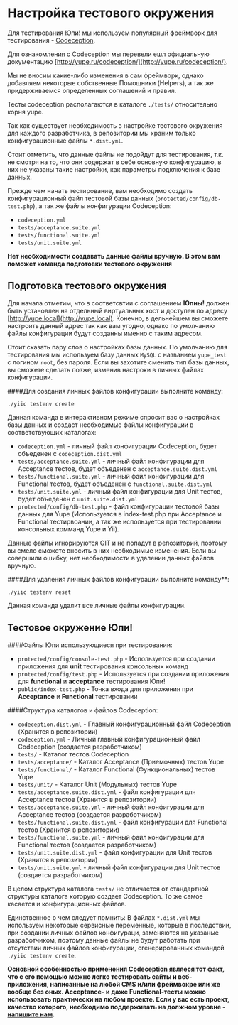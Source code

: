 Настройка тестового окружения
==========================

Для тестирования Юпи! мы используем популярный фреймворк для тестирования - [Codeception](http://codeception.com/).

Для ознакомления с Codeception мы перевели ешл официальную документацию [http://yupe.ru/codeception/](http://yupe.ru/codeception/).

Мы не вносим какие-либо изменения в сам фреймворк, однако добавляем некоторые собственные Помощники (Helpers), а так же придерживаемся определенных соглашений и правил.

Тесты codeception располагаются в каталоге `./tests/` относительно корня yupe.

Так как существует необходимость в настройке тестового окружения для каждого разработчика,
в репозитории мы храним только конфигурационные файлы `*.dist.yml`.

Стоит отметить, что данные файлы не подойдут для тестирования, т.к. не смотря на то, что они содержат
в себе основную конфигурацию, в них не указаны такие настройки, как параметры подключения к базе данных.

Прежде чем начать тестирование, вам необходимо создать конфигурационный файл тестовой базы данных (`protected/config/db-test.php`),
а так же файлы конфигурации Codeception:

- `codeception.yml`
- `tests/acceptance.suite.yml`
- `tests/functional.suite.yml`
- `tests/unit.suite.yml`

**Нет необходимости создавать данные файлы вручную. В этом вам поможет команда подготовки тестового окружения**

Подготовка тестового окружения
------------------------------

Для начала отметим, что в соответсвтии с соглашением **Юпиы!** должен быть установлен на отдельный виртуальных хост и доступен по адресу [http://yupe.local](http://yupe.local).
Конечно, в дельнейшем вы сможете настроить данный адрес так как вам угодно, однако по умолчанию файлы конфигурации будут созданны именно с таким адресом.

Стоит сказать пару слов о настройках базы данных. По умолчанию для тестирования мы используем
базу данных `MySQL` с названием `yupe_test` с логином `root`, без пароля. Если вы захотите сменить тип базы
данных, вы сможете сделать позже, изменив настроки в личных файлах конфигурации.

####Для создания личных файлов конфигурации выполните команду:

`./yiic testenv create`

Данная команда в интерактивном режиме спросит вас о настройках базы данных и создаст необходимые
файлы конфигурации в соответствующих каталогах:

- `codeception.yml` - личный файл конфигурации Codeception, будет объеденен с `codeception.dist.yml`
- `tests/acceptance.suite.yml` - личный файл конфигурации для Acceptance тестов, будет объеденен с `acceptance.suite.dist.yml`
- `tests/functional.suite.yml` - личный файл конфигурации для Functional тестов, будет объеденен с `functional.suite.dist.yml`
- `tests/unit.suite.yml` - личный файл конфигурации для Unit тестов, будет объеденен с `unit.suite.dist.yml`
- `protected/config/db-test.php` - файл конфигурации тестовой базы данных для Yupe
(Используется в index-test.php при Acceptance и Functional тестирвоании, а так же используется при тестировании консольных комманд Yupe и Yii).

Данные файлы игнорируются GIT и не попадут в репозиторий, поэтому вы смело сможете вносить в них необходимые изменения.
Если вы совершили ошибку, нет необходимости в удалении данных файлов вручную.

####Для удаления личных файлов конфигурации выполните команду**:

`./yiic testenv reset`

Данная команда удалит все личные файлы конфигурации.

Тестовое окружение Юпи!
--------------------------

####Файлы Юпи использующиеся при тестировании:

- `protected/config/console-test.php` - Используется при создании приложения для **unit** тестирования консольных команд
- `protected/config/test.php` - Используется при создании приложения для **functional** и **acceptance** тестирования Юпи!
- `public/index-test.php` - Точка входа для приложения при **Acceptance** и **Functional** тестировании

####Структура каталогов и файлов Codeception:

- `codeception.dist.yml` - Главный конфигурационный файл Codeception (Хранится в репозитории)
- `codeception.yml` - Личный главный конфигурационный файл Codeception (создается разработчиком)
- `tests/` - Каталог тестов Codeception
- `tests/acceptance/` - Каталог Acceptance (Приемочных) тестов Yupe
- `tests/functional/` - Каталог Functional (Функциональных) тестов Yupe
- `tests/unit/` - Каталог Unit (Модульных) тестов Yupe
- `tests/acceptance.suite.dist.yml` - файл конфигурации для Acceptance тестов (Хранится в репозитории)
- `tests/acceptance.suite.yml` - личный файл конфигурации для Acceptance тестов (создается разработчиком)
- `tests/functional.suite.dist.yml` - файл конфигурации для Functional тестов (Хранится в репозитории)
- `tests/functional.suite.yml` - личный файл конфигурации для Functional тестов (создается разработчиком)
- `tests/unit.suite.dist.yml` - файл конфигурации для Unit тестов (Хранится в репозитории)
- `tests/unit.suite.yml` - личный файл конфигурации для Unit тестов (создается разработчиком)

В целом структура каталога `tests/` не отличается от стандартной структуры каталога которую создает
Codeception. То же самое касается и конфигурационных файлов.

Единственное о чем следует помнить: В файлах `*.dist.yml` мы используем некоторые сервисные переменные, которые в последствии, при создании личных файлов конфигураци,
заменяются на указаные разработчиком, поэтому данные файлы не будут работать при отсутствии личных файлов конфигурации, сгенерированных командой `./yiic testenv create`.

**Основной особенностью применения Codeception являеся тот факт, что с его помощью можно легко тестировать сайты и веб-приложения, написанные на любой CMS и/или фреймвокре или же вообще без оных. Acceptance- и даже Functional-тесты можно использовать практически на любом проекте. Если у вас есть проект, качество которого, необходимо поддерживать на должном уровне - [напишите нам](http://amylabs.ru/contact).**
